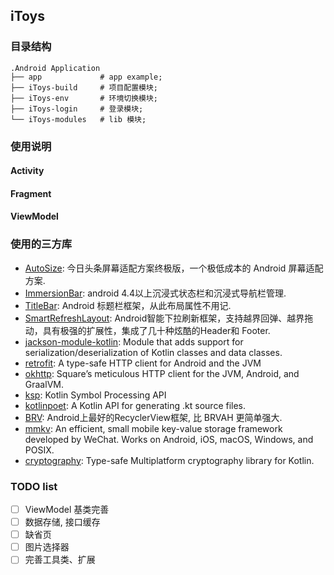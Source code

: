 ## iToys

### 目录结构

``` text
.Android Application
├── app             # app example;
├── iToys-build     # 项目配置模块;
├── iToys-env       # 环境切换模块;
├── iToys-login     # 登录模块;
└── iToys-modules   # lib 模块;
```

### 使用说明

#### Activity

#### Fragment

#### ViewModel

### 使用的三方库

* [AutoSize](https://github.com/JessYanCoding/AndroidAutoSize): 今日头条屏幕适配方案终极版，一个极低成本的 Android 屏幕适配方案.
* [ImmersionBar](https://github.com/gyf-dev/ImmersionBar): android 4.4以上沉浸式状态栏和沉浸式导航栏管理.
* [TitleBar](https://github.com/getActivity/TitleBar): Android 标题栏框架，从此布局属性不用记.
* [SmartRefreshLayout](https://github.com/scwang90/SmartRefreshLayout): Android智能下拉刷新框架，支持越界回弹、越界拖动，具有极强的扩展性，集成了几十种炫酷的Header和 Footer.
* [jackson-module-kotlin](https://github.com/FasterXML/jackson-module-kotlin): Module that adds support for serialization/deserialization of Kotlin classes and data classes.
* [retrofit](https://github.com/square/retrofit): A type-safe HTTP client for Android and the JVM
* [okhttp](https://github.com/square/okhttp): Square’s meticulous HTTP client for the JVM, Android, and GraalVM.
* [ksp](https://github.com/google/ksp): Kotlin Symbol Processing API
* [kotlinpoet](https://github.com/square/kotlinpoet): A Kotlin API for generating .kt source files.
* [BRV](https://github.com/liangjingkanji/BRV): Android上最好的RecyclerView框架, 比 BRVAH 更简单强大.
* [mmkv](https://github.com/Tencent/MMKV): An efficient, small mobile key-value storage framework developed by WeChat. Works on Android, iOS, macOS, Windows, and POSIX.
* [cryptography](https://github.com/whyoleg/cryptography-kotlin): Type-safe Multiplatform cryptography library for Kotlin.

### TODO list

 - [ ] ViewModel 基类完善
 - [ ] 数据存储, 接口缓存
 - [ ] 缺省页
 - [ ] 图片选择器
 - [ ] 完善工具类、扩展